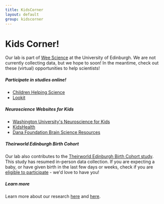 ```yaml
---
title: KidsCorner
layout: default
group: kidscorner
---
```


# Kids Corner!
Our lab is part of [Wee Science](https://www.weescience.ppls.ed.ac.uk/) at the University of Edinburgh.
We are not currently collecting data, but we hope to soon! In the meantime, check out these (virtual) opportunities to help scientists!

##### Participate in studies online!
  * [Children Helping Science](https://childrenhelpingscience.com/age-groups)
  * [Lookit](https://lookit.mit.edu/studies/)
  
##### Neuroscience Websites for Kids
  * [Washington University's Neuroscience for Kids](http://faculty.washington.edu/chudler/neurok.html)
  * [KidsHealth](https://kidshealth.org/en/kids/brain.html)
  * [Dana Foundation Brain Science Resources](https://www.dana.org/share-science/resources-for-educator)
  
##### Theirworld Edinburgh Birth Cohort
Our lab also contributes to the [Theirworld Edinburgh Birth Cohort study](http://www.tebc.ed.ac.uk/). 
This study has resumed in-person data collection. If you are expecting a baby, or have given birth in the last few days or weeks, check if you are [eligible to participate](http://www.tebc.ed.ac.uk/for-families/join-the-study/eligibility/) - we'd love to have you!

##### Learn more
Learn more about our research [here](https://www.pnas.org/content/113/8/1960.full) and [here](https://www.psychologicalscience.org/observer/i-feel-your-pain-the-neuroscience-of-empathy).
